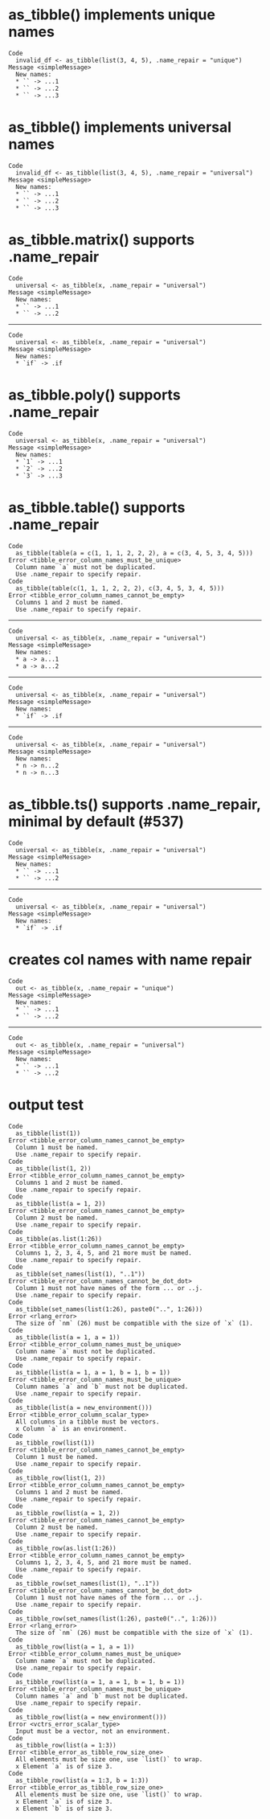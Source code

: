 # as_tibble() implements unique names

    Code
      invalid_df <- as_tibble(list(3, 4, 5), .name_repair = "unique")
    Message <simpleMessage>
      New names:
      * `` -> ...1
      * `` -> ...2
      * `` -> ...3

# as_tibble() implements universal names

    Code
      invalid_df <- as_tibble(list(3, 4, 5), .name_repair = "universal")
    Message <simpleMessage>
      New names:
      * `` -> ...1
      * `` -> ...2
      * `` -> ...3

# as_tibble.matrix() supports .name_repair

    Code
      universal <- as_tibble(x, .name_repair = "universal")
    Message <simpleMessage>
      New names:
      * `` -> ...1
      * `` -> ...2

---

    Code
      universal <- as_tibble(x, .name_repair = "universal")
    Message <simpleMessage>
      New names:
      * `if` -> .if

# as_tibble.poly() supports .name_repair

    Code
      universal <- as_tibble(x, .name_repair = "universal")
    Message <simpleMessage>
      New names:
      * `1` -> ...1
      * `2` -> ...2
      * `3` -> ...3

# as_tibble.table() supports .name_repair

    Code
      as_tibble(table(a = c(1, 1, 1, 2, 2, 2), a = c(3, 4, 5, 3, 4, 5)))
    Error <tibble_error_column_names_must_be_unique>
      Column name `a` must not be duplicated.
      Use .name_repair to specify repair.
    Code
      as_tibble(table(c(1, 1, 1, 2, 2, 2), c(3, 4, 5, 3, 4, 5)))
    Error <tibble_error_column_names_cannot_be_empty>
      Columns 1 and 2 must be named.
      Use .name_repair to specify repair.

---

    Code
      universal <- as_tibble(x, .name_repair = "universal")
    Message <simpleMessage>
      New names:
      * a -> a...1
      * a -> a...2

---

    Code
      universal <- as_tibble(x, .name_repair = "universal")
    Message <simpleMessage>
      New names:
      * `if` -> .if

---

    Code
      universal <- as_tibble(x, .name_repair = "universal")
    Message <simpleMessage>
      New names:
      * n -> n...2
      * n -> n...3

# as_tibble.ts() supports .name_repair, minimal by default (#537)

    Code
      universal <- as_tibble(x, .name_repair = "universal")
    Message <simpleMessage>
      New names:
      * `` -> ...1
      * `` -> ...2

---

    Code
      universal <- as_tibble(x, .name_repair = "universal")
    Message <simpleMessage>
      New names:
      * `if` -> .if

# creates col names with name repair

    Code
      out <- as_tibble(x, .name_repair = "unique")
    Message <simpleMessage>
      New names:
      * `` -> ...1
      * `` -> ...2

---

    Code
      out <- as_tibble(x, .name_repair = "universal")
    Message <simpleMessage>
      New names:
      * `` -> ...1
      * `` -> ...2

# output test

    Code
      as_tibble(list(1))
    Error <tibble_error_column_names_cannot_be_empty>
      Column 1 must be named.
      Use .name_repair to specify repair.
    Code
      as_tibble(list(1, 2))
    Error <tibble_error_column_names_cannot_be_empty>
      Columns 1 and 2 must be named.
      Use .name_repair to specify repair.
    Code
      as_tibble(list(a = 1, 2))
    Error <tibble_error_column_names_cannot_be_empty>
      Column 2 must be named.
      Use .name_repair to specify repair.
    Code
      as_tibble(as.list(1:26))
    Error <tibble_error_column_names_cannot_be_empty>
      Columns 1, 2, 3, 4, 5, and 21 more must be named.
      Use .name_repair to specify repair.
    Code
      as_tibble(set_names(list(1), "..1"))
    Error <tibble_error_column_names_cannot_be_dot_dot>
      Column 1 must not have names of the form ... or ..j.
      Use .name_repair to specify repair.
    Code
      as_tibble(set_names(list(1:26), paste0("..", 1:26)))
    Error <rlang_error>
      The size of `nm` (26) must be compatible with the size of `x` (1).
    Code
      as_tibble(list(a = 1, a = 1))
    Error <tibble_error_column_names_must_be_unique>
      Column name `a` must not be duplicated.
      Use .name_repair to specify repair.
    Code
      as_tibble(list(a = 1, a = 1, b = 1, b = 1))
    Error <tibble_error_column_names_must_be_unique>
      Column names `a` and `b` must not be duplicated.
      Use .name_repair to specify repair.
    Code
      as_tibble(list(a = new_environment()))
    Error <tibble_error_column_scalar_type>
      All columns in a tibble must be vectors.
      x Column `a` is an environment.
    Code
      as_tibble_row(list(1))
    Error <tibble_error_column_names_cannot_be_empty>
      Column 1 must be named.
      Use .name_repair to specify repair.
    Code
      as_tibble_row(list(1, 2))
    Error <tibble_error_column_names_cannot_be_empty>
      Columns 1 and 2 must be named.
      Use .name_repair to specify repair.
    Code
      as_tibble_row(list(a = 1, 2))
    Error <tibble_error_column_names_cannot_be_empty>
      Column 2 must be named.
      Use .name_repair to specify repair.
    Code
      as_tibble_row(as.list(1:26))
    Error <tibble_error_column_names_cannot_be_empty>
      Columns 1, 2, 3, 4, 5, and 21 more must be named.
      Use .name_repair to specify repair.
    Code
      as_tibble_row(set_names(list(1), "..1"))
    Error <tibble_error_column_names_cannot_be_dot_dot>
      Column 1 must not have names of the form ... or ..j.
      Use .name_repair to specify repair.
    Code
      as_tibble_row(set_names(list(1:26), paste0("..", 1:26)))
    Error <rlang_error>
      The size of `nm` (26) must be compatible with the size of `x` (1).
    Code
      as_tibble_row(list(a = 1, a = 1))
    Error <tibble_error_column_names_must_be_unique>
      Column name `a` must not be duplicated.
      Use .name_repair to specify repair.
    Code
      as_tibble_row(list(a = 1, a = 1, b = 1, b = 1))
    Error <tibble_error_column_names_must_be_unique>
      Column names `a` and `b` must not be duplicated.
      Use .name_repair to specify repair.
    Code
      as_tibble_row(list(a = new_environment()))
    Error <vctrs_error_scalar_type>
      Input must be a vector, not an environment.
    Code
      as_tibble_row(list(a = 1:3))
    Error <tibble_error_as_tibble_row_size_one>
      All elements must be size one, use `list()` to wrap.
      x Element `a` is of size 3.
    Code
      as_tibble_row(list(a = 1:3, b = 1:3))
    Error <tibble_error_as_tibble_row_size_one>
      All elements must be size one, use `list()` to wrap.
      x Element `a` is of size 3.
      x Element `b` is of size 3.

